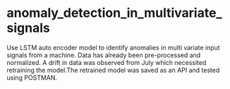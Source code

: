 # anomaly_detection_in_multivariate_signals
Use LSTM auto encoder model to identify anomalies in multi variate input signals from a machine. Data has already been pre-processed and normalized. A drift in data was observed from July which necessited retraining the model.The retrained model was saved as an API and tested using POSTMAN. 
